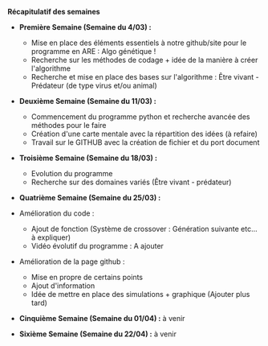 **Récapitulatif des semaines**

- __Première Semaine (Semaine du 4/03) :__
  -  Mise en place des éléments essentiels à notre github/site pour le programme en ARE : Algo génétique !
  -  Recherche sur les méthodes de codage + idée de la manière à créer l'algorithme
  -  Recherche et mise en place des bases sur l'algorithme : Être vivant - Prédateur (de type virus et/ou animal)

- __Deuxième Semaine (Semaine du 11/03) :__
  - Commencement du programme python et recherche avancée des méthodes pour le faire 
  - Création d'une carte mentale avec la répartition des idées (à refaire)
  - Travail sur le GITHUB avec la création de fichier et du port document

- __Troisième Semaine (Semaine du 18/03) :__ 
  - Evolution du programme
  - Recherche sur des domaines variés (Être vivant - prédateur)
    
- __Quatrième Semaine (Semaine du 25/03) :__
- Amélioration du code :
	- Ajout de fonction (Système de crossover : Génération suivante etc... à expliquer)
	- Vidéo évolutif du programme : A ajouter

- Amélioration de la page github :
	- Mise en propre de certains points
	- Ajout d'information 
	- Idée de mettre en place des simulations + graphique (Ajouter plus tard)

- __Cinquième Semaine (Semaine du 01/04) :__ à venir

- __Sixième Semaine (Semaine du 22/04) :__ à venir 
